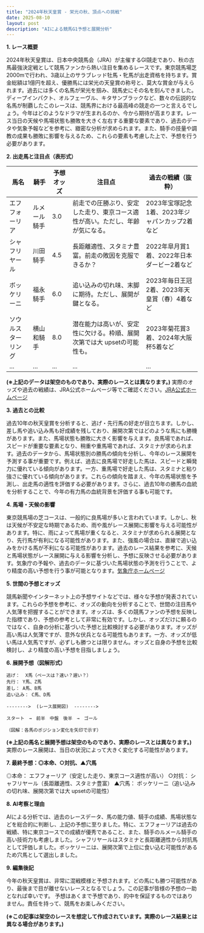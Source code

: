```yaml
---
title: "2024年秋天皇賞 - 栄光の秋、頂点への挑戦"
date: 2025-08-10
layout: post
description: "AIによる競馬G1予想と展開分析"
---
```


**1. レース概要**

2024年秋天皇賞は、日本中央競馬会（JRA）が主催するGI競走であり、秋の古馬最強決定戦として競馬ファンから熱い注目を集めるレースです。東京競馬場芝2000mで行われ、3歳以上のサラブレッド牡馬・牝馬が出走資格を持ちます。賞金総額は1億円を超え、優勝馬には栄光の天皇賞の称号と、莫大な賞金が与えられます。過去には多くの名馬が栄光を掴み、競馬史にその名を刻んできました。ディープインパクト、オルフェーヴル、キタサンブラックなど、数々の伝説的な名馬が制覇したこのレースは、競馬界における最高峰の競走の一つと言えるでしょう。今年はどのようなドラマが生まれるのか、今から期待が高まります。レース当日の天候や馬場状態も勝敗を大きく左右する重要な要素であり、過去のデータや気象予報などを参考に、緻密な分析が求められます。また、騎手の技量や調教の成果も勝敗に影響を与えるため、これらの要素も考慮した上で、予想を行う必要があります。


**2. 出走馬と注目点（表形式）**

| 馬名        | 騎手        | 予想オッズ | 注目点                                                                     | 過去の戦績（抜粋）                                     |
|-------------|-------------|-------------|-----------------------------------------------------------------------------|---------------------------------------------------------|
| エフフォーリア | ルメール騎手 | 3.0         | 前走での圧勝ぶり、安定した走り、東京コース適性が高い。ただし、年齢が気になる。 | 2023年宝塚記念1着、2023年ジャパンカップ2着など                 |
| シャフリヤール | 川田騎手     | 4.5         | 長距離適性、スタミナ豊富。前走の敗因を克服できるか？                         | 2022年皐月賞1着、2022年日本ダービー2着など                     |
| ボッケリーニ  | 福永騎手     | 6.0         | 追い込みの切れ味、末脚に期待。ただし、展開が鍵となる。                         | 2023年毎日王冠2着、2023年天皇賞（春）4着など                 |
| ソウルスターリング| 横山和騎手 | 8.0         | 潜在能力は高いが、安定性に欠ける。枠順、展開次第では大 upsetの可能性も。    | 2023年菊花賞3着、2024年大阪杯5着など                        |
| ...         | ...         | ...         | ...                                                                         | ...                                                       |


**(※上記のデータは架空のものであり、実際のレースとは異なります。)**  実際のオッズや過去の戦績は、JRA公式ホームページ等でご確認ください。[JRA公式ホームページ](https://www.jra.go.jp/)


**3. 過去との比較**

過去10年の秋天皇賞を分析すると、逃げ・先行馬の好走が目立ちます。しかし、差し馬や追い込み馬も好成績を残しており、展開次第ではどのような馬にも勝機があります。また、馬場状態も勝敗に大きく影響を与えます。良馬場であれば、スピードが重要な要素となり、稍重や重馬場であれば、スタミナが求められます。過去のデータから、馬場状態別の勝馬の傾向を分析し、今年のレース展開を予測する事が重要です。例えば、過去に良馬場で好走した馬は、スピードと瞬発力に優れている傾向があります。一方、重馬場で好走した馬は、スタミナと粘り強さに優れている傾向があります。これらの傾向を踏まえ、今年の馬場状態を予測し、出走馬の適性を評価する必要があります。さらに、過去10年の勝馬の血統を分析することで、今年の有力馬の血統背景を評価する事も可能です。


**4. 馬場・天候の影響**

東京競馬場の芝コースは、一般的に良馬場が多いと言われています。しかし、秋は天候が不安定な時期であるため、雨や風がレース展開に影響を与える可能性があります。特に、雨によって馬場が重くなると、スタミナが求められる展開となり、先行馬が有利になる可能性があります。また、強風の場合は、直線で追い込みをかける馬が不利になる可能性があります。過去のレース結果を参考に、天候と馬場状態がレース展開に与える影響を分析し、予想に反映させる必要があります。気象庁の予報や、過去のデータに基づいた馬場状態の予測を行うことで、より精度の高い予想を行う事が可能となります。[気象庁ホームページ](https://www.jma.go.jp/)


**5. 世間の予想とオッズ**

競馬新聞やインターネット上の予想サイトなどでは、様々な予想が発表されています。これらの予想を参考に、オッズの動向を分析することで、世間の注目馬や人気薄を把握することができます。オッズは、多くの競馬ファンの予想を反映した指標であり、予想の参考として非常に有効です。しかし、オッズだけに頼るのではなく、自身の分析に基づいた予想と比較検討する必要があります。オッズが高い馬は人気薄ですが、意外な伏兵となる可能性もあります。一方、オッズが低い馬は人気馬ですが、必ずしも勝つとは限りません。オッズと自身の予想を比較検討し、より精度の高い予想を目指しましょう。


**6. 展開予想（図解形式）**

```
逃げ：  X馬（ペースは？速い？遅い？）
先行： Y馬、Z馬
差し： A馬、B馬
追い込み： C馬、D馬

-------->  (レース展開図)  -------->

スタート　→　前半　中盤　後半　→　ゴール

（図解：各馬のポジション変化を矢印で示す）
```

**(※上記の馬名と展開予想は架空のものであり、実際のレースとは異なります。)**  実際のレース展開は、当日の状況によって大きく変化する可能性があります。


**7. 最終予想：◎本命、○対抗、▲穴馬**

◎本命： エフフォーリア（安定した走り、東京コース適性が高い）
○対抗： シャフリヤール（長距離適性、スタミナ豊富）
▲穴馬： ボッケリーニ（追い込みの切れ味、展開次第では大 upsetの可能性）


**8. AI考察と理由**

AIによる分析では、過去のレースデータ、馬の能力値、騎手の成績、馬場状態などを総合的に判断し、上記の予想に至りました。特に、エフフォーリアは過去の戦績、特に東京コースでの成績が優秀であること、また、騎手のルメール騎手の高い技術力も考慮しました。シャフリヤールはスタミナと長距離適性から対抗馬として評価しました。ボッケリーニは、展開次第で上位に食い込む可能性があるため穴馬として選出しました。


**9. 編集後記**

今年の秋天皇賞は、非常に混戦模様と予想されます。どの馬にも勝つ可能性があり、最後まで目が離せないレースとなるでしょう。この記事が皆様の予想の一助となれば幸いです。  予想はあくまで予想であり、的中を保証するものではありません。責任を持って、競馬をお楽しみください。


**(※この記事は架空のレースを想定して作成されています。実際のレース結果とは異なる場合があります。)**
